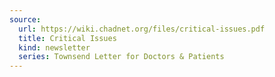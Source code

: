 ```yaml
---
source:
  url: https://wiki.chadnet.org/files/critical-issues.pdf
  title: Critical Issues
  kind: newsletter
  series: Townsend Letter for Doctors & Patients
---
```

